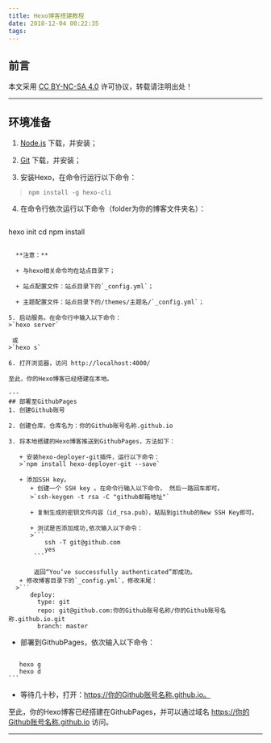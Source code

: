 ```yaml
---
title: Hexo博客搭建教程
date: 2018-12-04 00:22:35
tags: 
---
```

## 前言

本文采用 [CC BY-NC-SA 4.0](https://creativecommons.org/licenses/by-nc-sa/4.0/) 许可协议，转载请注明出处！

---
## 环境准备
1. [Node.js](http://nodejs.org/) 下载，并安装；  

2. [Git](https://git-scm.com/) 下载，并安装；  

3. 安装Hexo，在命令行运行以下命令：

 > `npm install -g hexo-cli`  

4. 在命令行依次运行以下命令（folder为你的博客文件夹名）：
>```
hexo init <folder>
cd <folder>
npm install
```

  **注意：**

  + 与hexo相关命令均在站点目录下；  

  + 站点配置文件：站点目录下的`_config.yml`；  

  + 主题配置文件：站点目录下的/themes/主题名/`_config.yml`；  

5. 启动服务。在命令行中输入以下命令：  
>`hexo server`  

 或
>`hexo s`

6. 打开浏览器，访问 http://localhost:4000/  

至此，你的Hexo博客已经搭建在本地。

---
## 部署至GithubPages
1. 创建Github账号

2. 创建仓库，仓库名为：你的Github账号名称.github.io

3. 将本地搭建的Hexo博客推送到GithubPages，方法如下：

   + 安装hexo-deployer-git插件，运行以下命令：
   >`npm install hexo-deployer-git --save`  

   + 添加SSH key。
      + 创建一个 SSH key 。在命令行输入以下命令， 然后一路回车即可。
      >`ssh-keygen -t rsa -C "github邮箱地址"`  

      + 复制生成的密钥文件内容（id_rsa.pub），粘贴到github的New SSH Key即可。  

      + 测试是否添加成功,依次输入以下命令：  
      >```
          ssh -T git@github.com
          yes
       ```

       返回“You’ve successfully authenticated”即成功。
   + 修改博客目录下的`_config.yml`，修改末尾：  
  >```
      deploy:
        type: git
        repo: git@github.com:你的Github账号名称/你的Github账号名称.github.io.git
        branch: master
   ```

   + 部署到GithubPages，依次输入以下命令：
   >```
       hexo g
       hexo d
    ```

   + 等待几十秒，打开：https://你的Github账号名称.github.io。  

至此，你的Hexo博客已经搭建在GithubPages，并可以通过域名 https://你的Github账号名称.github.io 访问。  

---
